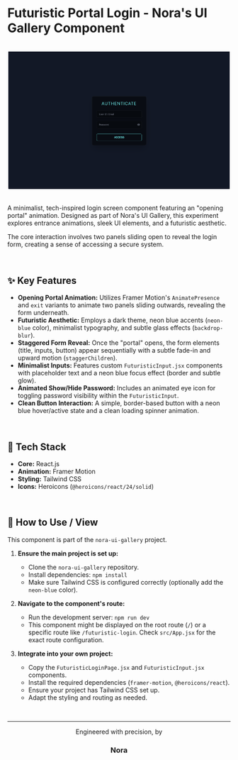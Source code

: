 # Futuristic Portal Login - Nora's UI Gallery Component

<br>

<div align="center">
  <img src="src/assets/Ekran Resmi 2025-10-23 11.25.20.png" alt="Login Demo Screenshot" width="500"/>
</div>

<br>



A minimalist, tech-inspired login screen component featuring an "opening portal" animation. Designed as part of Nora's UI Gallery, this experiment explores entrance animations, sleek UI elements, and a futuristic aesthetic.

The core interaction involves two panels sliding open to reveal the login form, creating a sense of accessing a secure system.

<br>

## ✨ Key Features

* **Opening Portal Animation:** Utilizes Framer Motion's `AnimatePresence` and `exit` variants to animate two panels sliding outwards, revealing the form underneath.
* **Futuristic Aesthetic:** Employs a dark theme, neon blue accents (`neon-blue` color), minimalist typography, and subtle glass effects (`backdrop-blur`).
* **Staggered Form Reveal:** Once the "portal" opens, the form elements (title, inputs, button) appear sequentially with a subtle fade-in and upward motion (`staggerChildren`).
* **Minimalist Inputs:** Features custom `FuturisticInput.jsx` components with placeholder text and a neon blue focus effect (border and subtle glow).
* **Animated Show/Hide Password:** Includes an animated eye icon for toggling password visibility within the `FuturisticInput`.
* **Clean Button Interaction:** A simple, border-based button with a neon blue hover/active state and a clean loading spinner animation.

<br>

## 🚀 Tech Stack

* **Core:** React.js
* **Animation:** Framer Motion
* **Styling:** Tailwind CSS
* **Icons:** Heroicons (`@heroicons/react/24/solid`)

<br>

## 🔧 How to Use / View

This component is part of the `nora-ui-gallery` project.

1.  **Ensure the main project is set up:**
    * Clone the `nora-ui-gallery` repository.
    * Install dependencies: `npm install`
    * Make sure Tailwind CSS is configured correctly (optionally add the `neon-blue` color).

2.  **Navigate to the component's route:**
    * Run the development server: `npm run dev`
    * This component might be displayed on the root route (`/`) or a specific route like `/futuristic-login`. Check `src/App.jsx` for the exact route configuration.

3.  **Integrate into your own project:**
    * Copy the `FuturisticLoginPage.jsx` and `FuturisticInput.jsx` components.
    * Install the required dependencies (`framer-motion`, `@heroicons/react`).
    * Ensure your project has Tailwind CSS set up.
    * Adapt the styling and routing as needed.

<br>

---

<div align="center">
  <p>Engineered with precision, by</p>
  <h3>Nora</h3>
</div>

